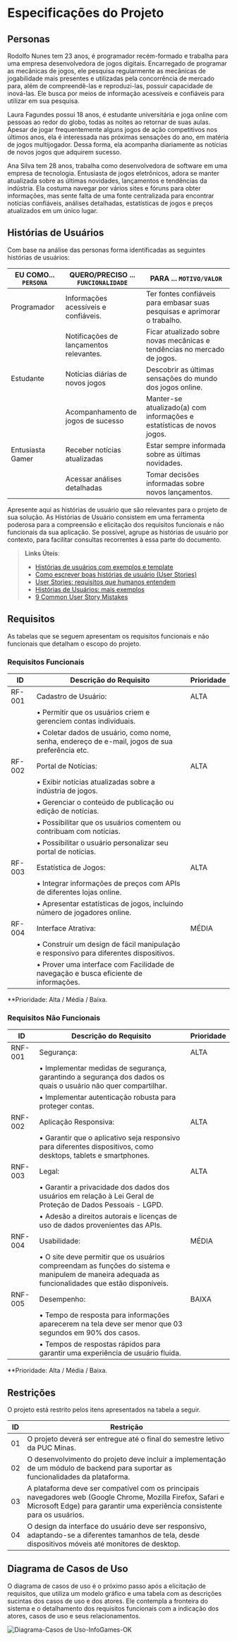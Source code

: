 # Especificações do Projeto



## Personas

Rodolfo Nunes tem 23 anos, é programador recém-formado e trabalha para uma empresa desenvolvedora de jogos digitais. Encarregado de programar as mecânicas de jogos, ele pesquisa regularmente as mecânicas de jogabilidade mais presentes e utilizadas pela concorrência de mercado para, além de compreendê-las e reproduzi-las, possuir capacidade de inová-las. Ele busca por meios de informação acessíveis e confiáveis para utilizar em sua pesquisa.

Laura Fagundes possui 18 anos, é estudante universitária e joga online com pessoas ao redor do globo, todas as noites ao retornar de suas aulas. Apesar de jogar frequentemente alguns jogos de ação competitivos nos últimos anos, ela é interessada nas próximas sensações do ano, em matéria de jogos multijogador. Dessa forma, ela acompanha diariamente as notícias de novos jogos que adquirem sucesso.

Ana Silva tem 28 anos, trabalha como desenvolvedora de software em uma empresa de tecnologia. Entusiasta de jogos eletrônicos, adora se manter atualizada sobre as últimas novidades, lançamentos e tendências da indústria. Ela costuma navegar por vários sites e fóruns para obter informações, mas sente falta de uma fonte centralizada para encontrar notícias confiáveis, análises detalhadas, estatísticas de jogos e preços atualizados em um único lugar.


## Histórias de Usuários

Com base na análise das personas forma identificadas as seguintes histórias de usuários:

|EU COMO... `PERSONA`| QUERO/PRECISO ... `FUNCIONALIDADE` |PARA ... `MOTIVO/VALOR`                 |
|--------------------|------------------------------------|----------------------------------------|
|Programador  | Informações acessíveis e confiáveis.     | Ter fontes confiáveis para embasar suas pesquisas e aprimorar o trabalho.  |
|     | Notificações de lançamentos relevantes.  | Ficar atualizado sobre novas mecânicas e tendências no mercado de jogos. |
|Estudante    | Notícias diárias de novos jogos          | Descobrir as últimas sensações do mundo dos jogos online.    |
|       |Acompanhamento de jogos de sucesso        |Manter-se atualizado(a) com informações e estatísticas de novos jogos. |
|Entusiasta Gamer    | Receber notícias atualizadas       | Estar sempre informada sobre as últimas novidades.    |
|       | Acessar análises detalhadas        | Tomar decisões informadas sobre novos lançamentos. |

Apresente aqui as histórias de usuário que são relevantes para o projeto de sua solução. As Histórias de Usuário consistem em uma ferramenta poderosa para a compreensão e elicitação dos requisitos funcionais e não funcionais da sua aplicação. Se possível, agrupe as histórias de usuário por contexto, para facilitar consultas recorrentes à essa parte do documento.

> **Links Úteis**:
> - [Histórias de usuários com exemplos e template](https://www.atlassian.com/br/agile/project-management/user-stories)
> - [Como escrever boas histórias de usuário (User Stories)](https://medium.com/vertice/como-escrever-boas-users-stories-hist%C3%B3rias-de-usu%C3%A1rios-b29c75043fac)
> - [User Stories: requisitos que humanos entendem](https://www.luiztools.com.br/post/user-stories-descricao-de-requisitos-que-humanos-entendem/)
> - [Histórias de Usuários: mais exemplos](https://www.reqview.com/doc/user-stories-example.html)
> - [9 Common User Story Mistakes](https://airfocus.com/blog/user-story-mistakes/)

## Requisitos

As tabelas que se seguem apresentam os requisitos funcionais e não funcionais que detalham o escopo do projeto.

### Requisitos Funcionais

|ID    | Descrição do Requisito  | Prioridade |
|------|-----------------------------------------|----|
|RF-001| Cadastro de Usuário: | ALTA | 
|      | •	Permitir que os usuários criem e gerenciem contas individuais. |  | 
|      | •	Coletar dados de usuário, como nome, senha, endereço de e-mail, jogos de sua preferência etc. |     | 
|RF-002| Portal de Notícias:| ALTA | 
|      | •	Exibir notícias atualizadas sobre a indústria de jogos.|    | 
|      | •	Gerenciar o conteúdo de publicação ou edição de notícias.|    | 
|      | •	Possibilitar que os usuários comentem ou contribuam com notícias.|    | 
|      | •	Possibilitar o usuário personalizar seu portal de notícias. |    | 
|RF-003| Estatística de Jogos: | ALTA | 
|      | •	Integrar informações de preços com APIs de diferentes lojas online. |    | 
|      | •	Apresentar estatísticas de jogos, incluindo número de jogadores online. |    | 
|RF-004| Interface Atrativa: | MÉDIA |
|      | • Construir um design de fácil manipulação e responsivo para diferentes dispositivos. |     |
|      | • Prover uma interface com Facilidade de navegação e busca eficiente de informações. |     |

**Prioridade: Alta / Média / Baixa.


### Requisitos Não Funcionais

|ID     | Descrição do Requisito  |Prioridade |
|-------|-------------------------|----|
|RNF-001| Segurança: | ALTA | 
|       | • Implementar medidas de segurança, garantindo a segurança dos dados os quais o usuário não quer compartilhar. |      | 
|       | • Implementar autenticação robusta para proteger contas. |      | 
|RNF-002| Aplicação Responsiva: | ALTA | 
|       | • Garantir que o aplicativo seja responsivo para diferentes dispositivos, como desktops, tablets e smartphones. |       | 
|RNF-003| Legal: | ALTA | 
|       | •	Garantir a privacidade dos dados dos usuários em relação à Lei Geral de Proteção de Dados Pessoais - LGPD. |    | 
|       | •	Adesão a direitos autorais e licenças de uso de dados provenientes das APIs. |    | 
|RNF-004| Usabilidade: | MÉDIA | 
|       | •	O site deve permitir que os usuários compreendam as funções do sistema e manipulem de maneira adequada as funcionalidades que estão disponíveis. |    | 
|RNF-005| Desempenho: | BAIXA | 
|       | •	Tempo de resposta para informações aparecerem na tela deve ser menor que 03 segundos em 90% dos casos. |    | 
|       | •	Tempos de respostas rápidos para garantir uma experiência de usuário fluida. |    | 

**Prioridade: Alta / Média / Baixa.



## Restrições

O projeto está restrito pelos itens apresentados na tabela a seguir.

|ID| Restrição                                             |
|--|-------------------------------------------------------|
|01| O projeto deverá ser entregue até o final do semestre letivo da PUC Minas. |
|02| O desenvolvimento do projeto deve incluir a implementação de um módulo de backend para suportar as funcionalidades da plataforma.        |
|03| A plataforma deve ser compatível com os principais navegadores web (Google Chrome, Mozilla Firefox, Safari e Microsoft Edge) para garantir uma experiência consistente para os usuários.  |
|04| O design da interface do usuário deve ser responsivo, adaptando-se a diferentes tamanhos de tela, desde dispositivos móveis até monitores de desktop.    |


## Diagrama de Casos de Uso

O diagrama de casos de uso é o próximo passo após a elicitação de requisitos, que utiliza um modelo gráfico e uma tabela com as descrições sucintas dos casos de uso e dos atores. Ele contempla a fronteira do sistema e o detalhamento dos requisitos funcionais com a indicação dos atores, casos de uso e seus relacionamentos. 

![Diagrama-Casos de Uso-InfoGames-OK](https://github.com/ICEI-PUC-Minas-PMV-ADS/pmv-ads-2024-1-e2-proj-int-t6-infogames/assets/145228139/fac4d7c5-ae61-4dd7-9dff-f4cabcc059af)

